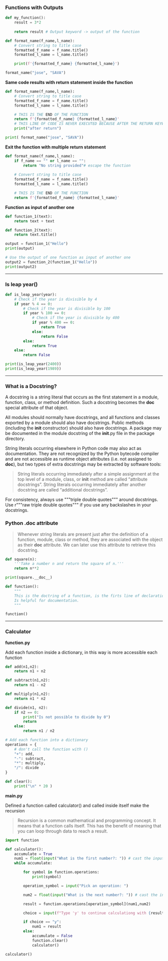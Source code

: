 ### Functions with Outputs

```python
def my_function():
	result = 3*2
	
	return result # Output keyword -> output of the function 
```

```python
def format_name(f_name,l_name):
    # Convert string to title case 
    formatted_f_name = f_name.title()
    formatted_l_name = l_name.title()

    print(f'{formatted_f_name} {formatted_l_name}')

format_name("jose", "SAVA")
```

**Same code results with return statement inside the function** 

```python
def format_name(f_name,l_name):
    # Convert string to title case 
    formatted_f_name = f_name.title()
    formatted_l_name = l_name.title()

    # THIS IS THE END OF THE FUNCTION
    return f'{formatted_f_name} {formatted_l_name}' 
    # THIS LINE OF CODE IS NEVER EXECUTED BECAUSE AFTER THE RETURN KEYWORD
    print("after return")

print( format_name("jose", "SAVA"))
```

**Exit the function with multiple return statement** 

```python
def format_name(f_name,l_name):
    if f_name == "" or l_name == "":
        return "No string provided"# escape the function 
    
    # Convert string to title case 
    formatted_f_name = f_name.title()
    formatted_l_name = l_name.title()

    # THIS IS THE END OF THE FUNCTION
    return f'{formatted_f_name} {formatted_l_name}' 
```

**Function as input of another one**

```python
def function_1(text):
    return text + text 

def function_2(text):
    return text.title()

output = function_1("Hello")
print(output)

# Use the output of one function as input of another one
output2 = function_2(function_1("Hello"))
print(output2)
```

---

### Is leap year()

```python
def is_leap_year(year):
    # Check if the year is divisible by 4
    if year % 4 == 0:
        # Check if the year is divisible by 100
        if year % 100 == 0:
            # Check if the year is divisible by 400
            if year % 400 == 0:
                return True
            else:
                return False
        else:
            return True
    else:
        return False

print(is_leap_year(2400))
print(is_leap_year(1989))
```

---

### What is a Docstring?

A docstring is a string literal that occurs as the first statement in a module, function, class, or method definition. Such a docstring becomes the **doc** special attribute of that object.

All modules should normally have docstrings, and all functions and classes exported by a module should also have docstrings. Public methods (including the **init** constructor) should also have docstrings. A package may be documented in the module docstring of the **init**.py file in the package directory.

String literals occurring elsewhere in Python code may also act as documentation. They are not recognized by the Python bytecode compiler and are not accessible as runtime object attributes (i.e. not assigned to **doc**), but two types of extra docstrings may be extracted by software tools:

> String literals occurring immediately after a simple assignment at the top level of a module, class, or __init__ method are called “attribute docstrings”.
String literals occurring immediately after another docstring are called “additional docstrings”.
> 

For consistency, always use """triple double quotes""" around docstrings. Use r"""raw triple double quotes""" if you use any backslashes in your docstrings.

### Python .__doc__  attribute

> Whenever string literals are present just after the definition of a function, module, class or method, they are associated with the object as their **doc** attribute. We can later use this attribute to retrieve this docstring.
> 

```python
def square(n):
    '''Take a number n and return the square of n.'''
    return n**2

print(square.__doc__)
```

```python
def function():
    """
    This is the doctring of a function, is the firts line of declaration of our function.
    Is helpful for documentation. 
    """

function()
```
---

### Calculator

**function.py**

Add each function inside a dictionary, in this way is more accessible each function 

```python
def add(n1,n2):
    return n1 + n2

def subtract(n1,n2):
    return n1 - n2

def multiply(n1,n2):
    return n1 * n2

def divide(n1, n2):
    if n2 == 0:
        print("Is not possible to divide by 0")
        return
    else: 
        return n1 / n2 

# Add each function into a dictionary
operations = {
    # don't call the function with () 
    "+": add,
    "-": subtract,
    "*": multiply,
    "/": divide
}

def clear():
    print("\n" * 20 ) 
```

**main.py**

Defined a function called calculator() and called inside itself make the recursion 

> Recursion is a common mathematical and programming concept. It means that a function calls itself. This has the benefit of meaning that you can loop through data to reach a result.
> 

```python
import function

def calculator():
    accumulate = True
    num1 = float(input("What is the first number?: ")) # cast the input to float type
    while accumulate:

        for symbol in function.operations:
            print(symbol)

        operation_symbol = input("Pick an operation: ")

        num2 = float(input("What is the next number?: ")) # cast the input to float type

        result = function.operations[operation_symbol](num1,num2)

        choice = input(f"Type 'y' to continue calculationg with {result}, or 'n' to start a new calculation\n")

        if choice == "y":
            num1 = result
        else:
            accumulate = False
            function.clear() 
            calculator()

calculator()

```